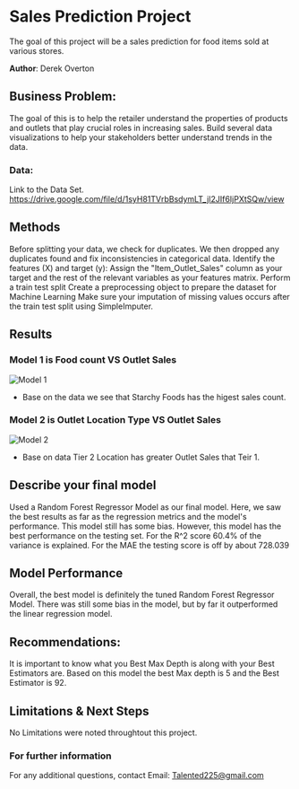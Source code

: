 # Sales Prediction Project

The goal of this project will be a sales prediction for food items sold at various stores.

**Author**: Derek Overton

## Business Problem:

The goal of this is to help the retailer understand the properties of products and outlets that play crucial roles in increasing sales. Build several data visualizations to help your stakeholders better understand trends in the data.

### Data:

Link to the Data Set.
https://drive.google.com/file/d/1syH81TVrbBsdymLT_jl2JIf6IjPXtSQw/view

## Methods

Before splitting your data, we check for duplicates. We then dropped any duplicates found and fix inconsistencies in categorical data. Identify the features (X) and target (y): Assign the "Item_Outlet_Sales" column as your target and the rest of the relevant variables as your features matrix. Perform a train test split Create a preprocessing object to prepare the dataset for Machine Learning Make sure your imputation of missing values occurs after the train test split using SimpleImputer. 

## Results
### Model 1 is Food count VS Outlet Sales

![Model 1](https://user-images.githubusercontent.com/117793811/209273015-55e856f2-5b4d-4824-bb5a-6ba1f1fd3736.png)
* Base on the data we see that Starchy Foods has the higest sales count. 


### Model 2 is Outlet Location Type VS Outlet Sales
![Model 2](https://user-images.githubusercontent.com/117793811/209273543-2e43c249-342a-4527-9707-ad8ec91b9eda.png)
* Base on data Tier 2 Location has greater Outlet Sales that Teir 1.




## Describe your final model
Used a Random Forest Regressor Model as our final model. 
Here, we saw the best results as far as the regression metrics and the model's performance.
This model still has some bias. However, this model has the best performance on the testing set.
For the R^2 score 60.4% of the variance is explained.
For the MAE the testing score is off by about 728.039


## Model Performance
Overall, the best model is definitely the tuned Random Forest Regressor Model. There was still some bias in the model, but by far it outperformed the linear regression model.

## Recommendations:
It is important to know what you Best Max Depth is along with your Best Estimators are. 
Based on this model the best Max depth is 5 and the Best Estimator is 92.



## Limitations & Next Steps

No Limitations were noted throughtout this project.


### For further information


For any additional questions, contact Email: Talented225@gmail.com

